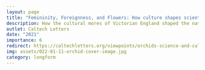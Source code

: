 ```yaml
---
layout: page
title: "Femininity, Foreignness, and Flowers: How culture shapes scientific discovery"
description: How the cultural mores of Victorian England shaped the natural history of the bee orchid. NAS Schmidt Excellence in Science Communication winning submission.
outlet: Caltech Letters
date: "2021"
importance: 6
redirect: https://caltechletters.org/viewpoints/orchids-science-and-culture
img: assets/022-01-11-orchid-cover-image.jpg
category: longform
---
```

